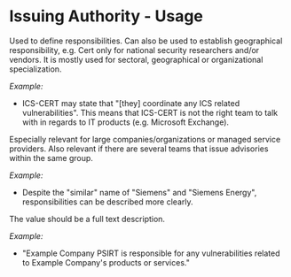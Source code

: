 # Issuing Authority - Usage

Used to define responsibilities.
Can also be used to establish geographical responsibility, e.g. Cert only for national security researchers and/or vendors.
It is mostly used for sectoral, geographical or organizational specialization.

*Example:*

* ICS-CERT may state that "[they] coordinate any ICS related vulnerabilities".
  This means that ICS-CERT is not the right team to talk with in regards to IT products (e.g. Microsoft Exchange).

Especially relevant for large companies/organizations or managed service providers.
Also relevant if there are several teams that issue advisories within the same group.

*Example:*

* Despite the "similar" name of "Siemens" and "Siemens Energy", responsibilities can be described more clearly.

The value should be a full text description.

*Example:*

* "Example Company PSIRT is responsible for any vulnerabilities related to Example Company's products or services."
